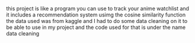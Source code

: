 this project is like a program you can use to track your anime watchlist and it includes a recommendation system usimg the cosine similarity function
the data used was from kaggle and I had to do some data cleaning on it to be able to use in my project and the code used for that is under the name data cleaning
